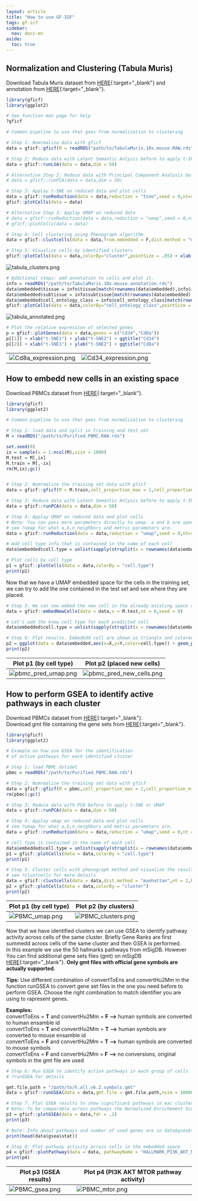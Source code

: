 ```yaml
---
layout: article
title: "How to use GF-IGF"
tags: gf-icf
sidebar:
  nav: docs-en
aside:
  toc: true
---
```


<!-- Global site tag (gtag.js) - Google Analytics -->
<script async src="https://www.googletagmanager.com/gtag/js?id=UA-144257957-1"></script>
<script>
  window.dataLayer = window.dataLayer || [];
  function gtag(){dataLayer.push(arguments);}
  gtag('js', new Date());

  gtag('config', 'UA-144257957-1');
</script>

## Normalization and Clustering (Tabula Muris)
Download Tabula Muris dataset from [HERE](https://drive.google.com/file/d/1rBClWTzRtxLGJ8JUT3MM_p9w7Ec80yCf/view?usp=sharing){:target="_blank"} and
annotation from [HERE](https://drive.google.com/file/d/1wDaF6ONd59cDKbIBijpE2Cc2ViE7iGG9/view?usp=sharing){:target="_blank"}.

```R
library(gficf)
library(ggplot2)

# See function man page for help
?gficf

# Common pipeline to use that goes from normalization to clustering

# Step 1: Nomrmalize data with gficf
data = gficf::gficf(M = readRDS("path/to/TabulaMuris.10x.mouse.RAW.rds"),cell_proportion_max = 1,cell_proportion_min = .05,storeRaw = T,normalize = T)

# Step 2: Reduce data with Latent Semantic Anlysis before to apply t-SNE or UMAP
data = gficf::runLSA(data = data,dim = 50)

# Alternative Step 2: Reduce data with Principal Component Analysis before to apply t-SNE or UMAP
# data = gficf::runPCA(data = data,dim = 50)

# Step 3: Applay t-SNE on reduced data and plot cells
data = gficf::runReduction(data = data,reduction = "tsne",seed = 0,nt=4)
gficf::plotCells(data = data)

# Alternative Step 3: Applay UMAP on reduced data
# data = gficf::runReduction(data = data,reduction = "umap",seed = 0,nt=4)
# gficf::plotCells(data = data)

# Step 4: Cell clustering using Phenograph algorithm
data = gficf::clustcells(data = data,from.embedded = F,dist.method = "manhattan",nt = 4,k = 50,community.algo = "louvian",seed = 0)

# Step 5: Visualize cells by identified clusters
gficf::plotCells(data = data,colorBy="cluster",pointSize = .05) + xlab("t-SNE1") + ylab("t-SNE2") + ggtitle("Cells colored by Clusters") 

```
![tabula_clusters.png](https://github.com/dibbelab/gficf/blob/master/img/tabula_clusters.png?raw=true)

```R
# Additional steps: add annotation to cells and plot it.
info = readRDS("/path/to/TabulaMuris.10x.mouse.annotation.rds")
data$embedded$tissue = info$tissue[match(rownames(data$embedded),info$id)]
data$embedded$subtissue = info$subtissue[match(rownames(data$embedded),info$id)]
data$embedded$cell_ontology_class = info$cell_ontology_class[match(rownames(data$embedded),info$id)]
gficf::plotCells(data = data,colorBy="cell_ontology_class",pointSize = .05) + xlab("t-SNE1") + ylab("t-SNE2") + ggtitle("Cells colored by Types") 

```
![tabula_annotated.png](https://github.com/dibbelab/gficf/blob/master/img/tabula_annotated.png?raw=true)

```R
# Plot the relative expression of selected genes
p = gficf::plotGenes(data = data,genes = c("Cd34","Cd8a"))
p[[1]] + xlab("t-SNE1") + ylab("t-SNE2") + ggtitle("Cd34")
p[[2]] + xlab("t-SNE1") + ylab("t-SNE2") + ggtitle("Cd8a")

```

|                                   |                                 |
|-----------------------------------|---------------------------------|
![Cd8a_expression.png](https://github.com/dibbelab/gficf/blob/master/img/Cd8a_expression.png?raw=true) | ![Cd34_expression.png](https://github.com/dibbelab/gficf/blob/master/img/Cd34_expression.png?raw=true)

## How to embedd new cells in an existing space

Download PBMCs dataset from [HERE](https://drive.google.com/file/d/15pW1JNFz7TjBXuT5Z90h2yq-SO9xrj77/view?usp=sharing){:target="_blank"}.

```R
library(gficf)
library(ggplot2)

# Common pipeline to use that goes from normalization to clustering

# Step 1: load data and split in training and test set
M = readRDS("/path/to/Purified.PBMC.RAW.rds")

set.seed(0)
ix = sample(x = 1:ncol(M),size = 1000)
M.test = M[,ix] 
M.train = M[,-ix]
rm(M,ix);gc()


# Step 2: Nomrmalize the training set data with gficf
data = gficf::gficf(M = M.train,cell_proportion_max = 1,cell_proportion_min = .05,storeRaw = F,normalize = T)

# Step 3: Reduce data with Latent Semantic Anlysis before to apply t-SNE or UMAP
data = gficf::runPCA(data = data,dim = 50)

# Step 4: Applay UMAP on reduced data and plot cells
# Note: You can pass more parameters directly to umap. a and b are specific parameters controlling the embendding.
# see ?umap for what a,b,n_neighbors and metric parameters are.
data = gficf::runReduction(data = data,reduction = "umap",seed = 0,nt=4,a=2,b=2,n_neighbors=30,metric="manhattan",verbose = T)

# Add cell type info that is contained in the name of each cell
data$embedded$cell.type = unlist(sapply(strsplit(x = rownames(data$embedded),split = ".",fixed = T),function(x) x[1]))

# Plot cells by cell type
p1 = gficf::plotCells(data = data,colorBy = "cell.type")
print(p1)
```

Now that we have a UMAP embedded space for the cells in the training set, we can try to add the one contained in the
test set and see where they are placed.

```R
# Step 5: We can now embed the new cell in the already existing space and predct thei type 
data = gficf::embedNewCells(data = data,x = M.test,nt = 6,seed = 0)

# Let's add the know cell type for each predicted cell
data$embedded$cell.type = unlist(sapply(strsplit(x = rownames(data$embedded),split = ".",fixed = T),function(x) x[1])) 

# Step 6: Plot results. Embededd cell are shown as triangle and colored according to their original cell type.
p2 = ggplot(data = data$embedded,aes(x=X,y=Y,color=cell.type)) + geom_point(aes(shape=predicted,size=predicted)) + theme_bw() + scale_shape_manual(values = c(20,17)) + scale_size_manual(values = c(.1,3))
print(p2)

```

|        Plot p1 (by cell type)     |  Plot p2 (placed new cells)     |
|-----------------------------------|---------------------------------|
|![pbmc_pred_umap.png](https://github.com/jeky82/jeky82.github.io/blob/master/img/pbmc_pred_umap.png?raw=true)|![pbmc_pred_new_cells.png](https://github.com/jeky82/jeky82.github.io/blob/master/img/pbmc_pred_new_cells.png?raw=true)|


## How to perform GSEA to identify active pathways in each cluster

Download PBMCs dataset from [HERE](https://drive.google.com/file/d/15pW1JNFz7TjBXuT5Z90h2yq-SO9xrj77/view?usp=sharing){:target="_blank"}.   
Download gmt file containing the gene sets from [HERE](https://drive.google.com/file/d/1_N8-LCXJrPgGyuZwdEfxQ7bdLWdzZdi3/view?usp=sharing){:target="_blank"}.

```R
library(gficf)
library(ggplot2)

# Example on how use GSEA for the identification
# of active pathways for each identified cluster

# Step 1: load PBMC dstsdet
pbmc = readRDS("/path/to/Purified.PBMC.RAW.rds")

# Step 2: Nomrmalize the training set data with gficf
data = gficf::gficf(M = pbmc,cell_proportion_max = 1,cell_proportion_min = .05,storeRaw = F,normalize = T)
rm(pbmc);gc()

# Step 3: Reduce data with PCA before to apply t-SNE or UMAP
data = gficf::runPCA(data = data,dim = 50)

# Step 4: Applay umap on reduced data and plot cells
# see ?umap for what a,b,n_neighbors and metric parameters are.
data = gficf::runReduction(data = data,reduction = "umap",seed = 0,nt = 2,a=2,b=2,n_neighbors=30,metric="manhattan")

# cell type is contained in the name of each cell
data$embedded$cell.type = unlist(sapply(strsplit(x = rownames(data$embedded),split = ".",fixed = T),function(x) x[1]))
p1 = gficf::plotCells(data = data,colorBy = "cell.type")
print(p1)

# Step 5: Cluster cells with phenograph method and visualize the results
# see ?clustcells for more details
data = gficf::clustcells(data = data,dist.method = "manhattan",nt = 2,k = 50,community.algo = "louvian 2",seed = 0,resolution = .75,n.start = 25,n.iter = 50)
p2 = gficf::plotCells(data = data,colorBy = "cluster")
print(p2)
```

|        Plot p1 (by cell type)     |       Plot p2 (by clusters)     |
|-----------------------------------|---------------------------------|
|![PBMC_umap.png](https://github.com/jeky82/jeky82.github.io/blob/master/img/PBMC_umap.png?raw=true)|![PBMC_clusters.png](https://github.com/jeky82/jeky82.github.io/blob/master/img/PBMC_clusters.png?raw=true)|


Now that we have identified clusters we can use GSEA to identify pathway activity
across cells of the same cluster. Briefly Gene Ranks are first summedd across cells
of the same cluster and then GSEA is performed.   
In this example we use the 50 hallmarks pathways from mSigDB. However You can find additional gene sets files (gmt) on
mSigDB [HERE](http://software.broadinstitute.org/gsea/msigdb/collections.jsp){:target="_blank"}. **Only gmt files with official gene symbols are actually supported.**   
   
**Tips:** Use different combination of convertToEns and convertHu2Mm in the function runGSEA to convert gene set files in the one you need before to perform GSEA. Choose the right combination to match identifier you are using to rapresent genes.   

**Examples:**   
convertToEns = **T** and convertHu2Mm = **F** **-->** human symbols are converted to human ensamble id   
convertToEns = **T** and convertHu2Mm = **T** **-->** human symbols are converted to mouse ensamble id   
convertToEns = **F** and convertHu2Mm = **T** **-->** human symbols are converted to mouse symbols   
convertToEns = **F** and convertHu2Mm = **F** **-->** no conversions, original symbols in the gmt file are used   

```R
# Step 6: Run GSEA to identify active pathways in each group of cells
# ?runGSEA for details

gmt.file.path = "/path/to/h.all.v6.2.symbols.gmt"
data = gficf::runGSEA(data = data,gmt.file = gmt.file.path,nsim = 10000,convertToEns = T,convertHu2Mm = F,minSize = 15,nt = 4)

# Step 7: Plot GSEA results to show significant pathways in eac cluster
# Note: To be comparable across pathways the Normalized Enrichement Scores (NES) are plotted.
p3 = gficf::plotGSEA(data = data,fdr = .1)
print(p3)

# Note: Info about pathways and number of used genes are in data$gsea$stat dataframe
print(head(data$gsea$stat))

# Step 8: Plot pathway activity across cells in the embedded space
p4 = gficf::plotPathway(data = data, pathwayName = "HALLMARK_PI3K_AKT_MTOR_SIGNALING",fdr = .1)
print(p4)
```

|        Plot p3 (GSEA results)     |Plot p4 (PI3K AKT MTOR pathway activity)|
|-----------------------------------|---------------------------------|
|![PBMC_gsea.png](https://github.com/jeky82/jeky82.github.io/blob/master/img/PBMC_gsea.png?raw=true)|![PBMC_mtor.png](https://github.com/jeky82/jeky82.github.io/blob/master/img/PBMC_mtor.png?raw=true)|

